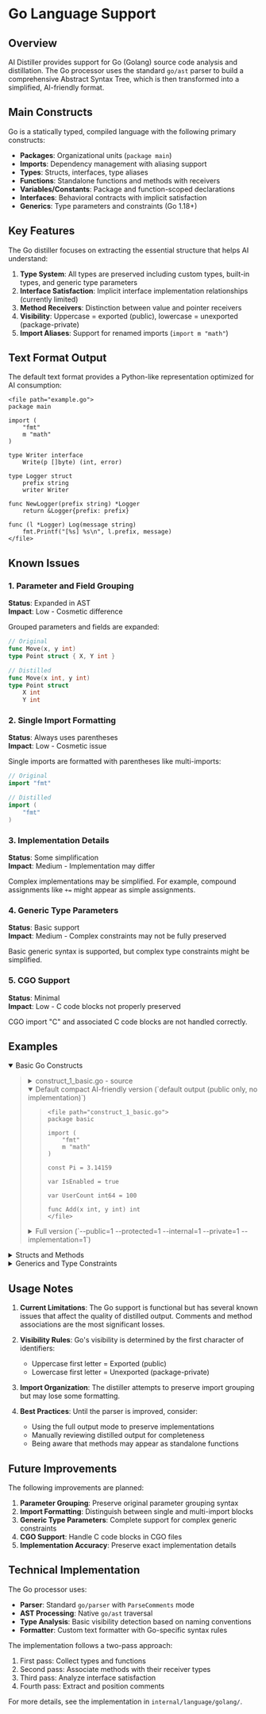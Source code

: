 # Go Language Support

## Overview

AI Distiller provides support for Go (Golang) source code analysis and distillation. The Go processor uses the standard `go/ast` parser to build a comprehensive Abstract Syntax Tree, which is then transformed into a simplified, AI-friendly format.

## Main Constructs

Go is a statically typed, compiled language with the following primary constructs:

- **Packages**: Organizational units (`package main`)
- **Imports**: Dependency management with aliasing support
- **Types**: Structs, interfaces, type aliases
- **Functions**: Standalone functions and methods with receivers
- **Variables/Constants**: Package and function-scoped declarations
- **Interfaces**: Behavioral contracts with implicit satisfaction
- **Generics**: Type parameters and constraints (Go 1.18+)

## Key Features

The Go distiller focuses on extracting the essential structure that helps AI understand:

1. **Type System**: All types are preserved including custom types, built-in types, and generic type parameters
2. **Interface Satisfaction**: Implicit interface implementation relationships (currently limited)
3. **Method Receivers**: Distinction between value and pointer receivers
4. **Visibility**: Uppercase = exported (public), lowercase = unexported (package-private)
5. **Import Aliases**: Support for renamed imports (`import m "math"`)

## Text Format Output

The default text format provides a Python-like representation optimized for AI consumption:

```
<file path="example.go">
package main

import (
    "fmt"
    m "math"
)

type Writer interface
    Write(p []byte) (int, error)

type Logger struct
    prefix string
    writer Writer

func NewLogger(prefix string) *Logger
    return &Logger{prefix: prefix}

func (l *Logger) Log(message string)
    fmt.Printf("[%s] %s\n", l.prefix, message)
</file>
```

## Known Issues

### 1. Parameter and Field Grouping
**Status**: Expanded in AST  
**Impact**: Low - Cosmetic difference

Grouped parameters and fields are expanded:
```go
// Original
func Move(x, y int)
type Point struct { X, Y int }

// Distilled
func Move(x int, y int)
type Point struct
    X int
    Y int
```

### 2. Single Import Formatting
**Status**: Always uses parentheses  
**Impact**: Low - Cosmetic issue

Single imports are formatted with parentheses like multi-imports:
```go
// Original
import "fmt"

// Distilled
import (
    "fmt"
)
```

### 3. Implementation Details
**Status**: Some simplification  
**Impact**: Medium - Implementation may differ

Complex implementations may be simplified. For example, compound assignments like `+=` might appear as simple assignments.

### 4. Generic Type Parameters
**Status**: Basic support  
**Impact**: Medium - Complex constraints may not be fully preserved

Basic generic syntax is supported, but complex type constraints might be simplified.

### 5. CGO Support
**Status**: Minimal  
**Impact**: Low - C code blocks not properly preserved

CGO import "C" and associated C code blocks are not handled correctly.

## Examples

<details open><summary>Basic Go Constructs</summary><blockquote>
  <details><summary>construct_1_basic.go - source</summary><blockquote>

```go
// Package basic provides fundamental Go constructs.
// It serves as the baseline for parser testing.
package basic

import (
	"fmt" // Standard library import
	m "math" // Aliased import
)

// Global constant Pi, a fundamental value.
const Pi = 3.14159

// var block for multiple declarations.
var (
	// IsEnabled controls a feature. Doc comments for vars are important.
	IsEnabled = true
	// UserCount is a package-level counter.
	UserCount int64 = 100
)

// Add sums two integers. A trivial function.
// It tests basic function declaration and parameter parsing.
func Add(x int, y int) int { // Line comment on the function signature
	// A comment inside the function body.
	z := x + y // Short variable declaration
	var result = z // Standard variable declaration
	_ = m.Abs(-1) // Using an aliased import
	fmt.Println(result)
	return result
}
```

  </blockquote></details>
  <details open><summary>Default compact AI-friendly version (`default output (public only, no implementation)`)</summary><blockquote>

```
<file path="construct_1_basic.go">
package basic

import (
    "fmt"
    m "math"
)

const Pi = 3.14159

var IsEnabled = true

var UserCount int64 = 100

func Add(x int, y int) int
</file>
```

  </blockquote></details>
  <details><summary>Full version (`--public=1 --protected=1 --internal=1 --private=1 --implementation=1`)</summary><blockquote>

```
<file path="construct_1_basic.go">
//  Package basic provides fundamental Go constructs.
//  It serves as the baseline for parser testing.
package basic

import (
    "fmt"
// Standard library import
    m "math"
// Aliased import
// Global constant Pi, a fundamental value.
)

const Pi = 3.14159

// var block for multiple declarations.
// IsEnabled controls a feature. Doc comments for vars are important.
var IsEnabled = true

// UserCount is a package-level counter.
var UserCount int64 = 100

// Add sums two integers. A trivial function.
// It tests basic function declaration and parameter parsing.
func Add(x int, y int) int
    z := x + y
    var result = z
    _ = m.Abs(-1)
    fmt.Println(result)
    return result
// Line comment on the function signature
// A comment inside the function body.
// Short variable declaration
// Standard variable declaration
// Using an aliased import
</file>
```

  </blockquote></details>
</blockquote></details>

<details><summary>Structs and Methods</summary><blockquote>
  <details><summary>construct_2_simple.go - source</summary><blockquote>

```go
package simple

import "io"

// Writer defines a simple interface for writing data.
type Writer interface {
	// Write accepts a byte slice and returns bytes written and an error.
	Write(p []byte) (n int, err error)
}

// Data represents a container for a piece of data.
// It demonstrates a basic struct with a single field.
type Data struct {
	value string // unexported field
}

// NewData is a constructor-like function, a common Go idiom.
func NewData(v string) *Data {
	return &Data{value: v}
}

// ReadValue returns the current value. This is a value receiver method.
// It can be called on both Data and *Data types.
func (d Data) ReadValue() string {
	return d.value
}

// UpdateValue modifies the value. This is a pointer receiver method.
// It can only be called on a *Data type.
func (d *Data) UpdateValue(v string) {
	d.value = v
}

// Ensure Data does not satisfy the io.Writer interface, but we use it
// to test how the distiller handles imported interfaces.
var _ io.Writer = (*customWriter)(nil) // compile-time check idiom
type customWriter struct{}
func (cw *customWriter) Write(p []byte) (n int, err error) { return 0, nil }
```

  </blockquote></details>
  <details open><summary>Default compact AI-friendly version</summary><blockquote>

```
<file path="construct_2_simple.go">
package simple

import (
    "io"
)

type Writer interface
    Write(p []byte) (n int, err error)

type Data struct

func (d Data) ReadValue() string

func (d *Data) UpdateValue(v string)

func NewData(v string) *Data
</file>
```

  </blockquote></details>
  <details><summary>Full version</summary><blockquote>

```
<file path="construct_2_simple.go">
package simple

import (
    "io"
)

type Writer interface
    Write(p []byte) (n int, err error)

type Data struct
    value string

func (d Data) ReadValue() string
    return d.value

func (d *Data) UpdateValue(v string)
    d.value = v

var _ io.Writer = (*customWriter)(nil)

type customWriter struct

func (cw *customWriter) Write(p []byte) (n int, err error)
    return 0, nil

func NewData(v string) *Data
    return &Data{value: v}
</file>
```

  </blockquote></details>
</blockquote></details>

<details><summary>Generics and Type Constraints</summary><blockquote>
  <details><summary>construct_4_complex.go - source</summary><blockquote>

```go
package complex

// Number is a constraint that permits any integer or floating-point type.
type Number interface {
	~int | ~int64 | ~float32 | ~float64
}

// Node is a generic struct representing a node in a linked list.
type Node[T any] struct {
	Value T
	Next  *Node[T]
}

// Map applies a function to each element of a slice, returning a new slice.
// This is a generic function with a closure.
func Map[T, V any](input []T, f func(T) V) []V {
	output := make([]V, len(input))
	for i, v := range input {
		output[i] = f(v)
	}
	return output
}

// ProcessNumericChan processes a channel of generic Nodes.
// It uses a type constraint.
func ProcessNumericChan[T Number](ch <-chan *Node[T]) T {
	var total T
	for node := range ch {
		total += node.Value // This operation is only valid because of the Number constraint.
	}
	// This function literal captures 'total' from its surrounding scope.
	defer func() {
		println("Final total:", total)
	}()
	return total
}
```

  </blockquote></details>
  <details open><summary>Default compact AI-friendly version</summary><blockquote>

```
<file path="construct_4_complex.go">
package complex

type Number interface
    ~int | ~int64 | ~float32 | ~float64

type Node[T any] struct
    Value T
    Next *Node[T]

func Map(input []T, f func) []V

func ProcessNumericChan(ch <-chan *Node[T]) T
</file>
```

**Note**: Generic type parameters are partially supported but may have formatting issues.

  </blockquote></details>
</blockquote></details>

## Usage Notes

1. **Current Limitations**: The Go support is functional but has several known issues that affect the quality of distilled output. Comments and method associations are the most significant losses.

2. **Visibility Rules**: Go's visibility is determined by the first character of identifiers:
   - Uppercase first letter = Exported (public)
   - Lowercase first letter = Unexported (package-private)

3. **Import Organization**: The distiller attempts to preserve import grouping but may lose some formatting.

4. **Best Practices**: Until the parser is improved, consider:
   - Using the full output mode to preserve implementations
   - Manually reviewing distilled output for completeness
   - Being aware that methods may appear as standalone functions

## Future Improvements

The following improvements are planned:

1. **Parameter Grouping**: Preserve original parameter grouping syntax
2. **Import Formatting**: Distinguish between single and multi-import blocks
3. **Generic Type Parameters**: Complete support for complex generic constraints
4. **CGO Support**: Handle C code blocks in CGO files
5. **Implementation Accuracy**: Preserve exact implementation details

## Technical Implementation

The Go processor uses:
- **Parser**: Standard `go/parser` with `ParseComments` mode
- **AST Processing**: Native `go/ast` traversal
- **Type Analysis**: Basic visibility detection based on naming conventions
- **Formatter**: Custom text formatter with Go-specific syntax rules

The implementation follows a two-pass approach:
1. First pass: Collect types and functions
2. Second pass: Associate methods with their receiver types
3. Third pass: Analyze interface satisfaction
4. Fourth pass: Extract and position comments

For more details, see the implementation in `internal/language/golang/`.